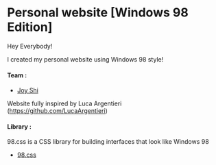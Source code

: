 # Personal website [Windows 98 Edition]

Hey Everybody!
 
I created my personal website using Windows 98 style!
 
#### Team :
- [Joy Shi](https://github.com/LucaArgentieri)

Website fully inspired by Luca Argentieri (https://github.com/LucaArgentieri)
#### Library :
98.css is a CSS library for building interfaces that look like Windows 98
- [98.css](https://jdan.github.io/98.css/)

